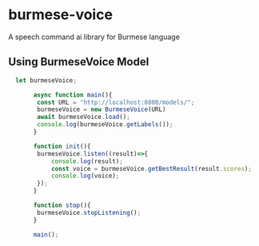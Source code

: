 # burmese-voice

A speech command ai library for Burmese language


## Using BurmeseVoice Model

```js
  let burmeseVoice;

       async function main(){
        const URL = "http://localhost:8000/models/";
        burmeseVoice = new BurmeseVoice(URL)
        await burmeseVoice.load();
        console.log(burmeseVoice.getLabels());
       }

       function init(){
        burmeseVoice.listen((result)=>{
            console.log(result);
            const voice = burmeseVoice.getBestResult(result.scores);
            console.log(voice);
        });
       }

       function stop(){
        burmeseVoice.stopListening();
       }

       main();
```